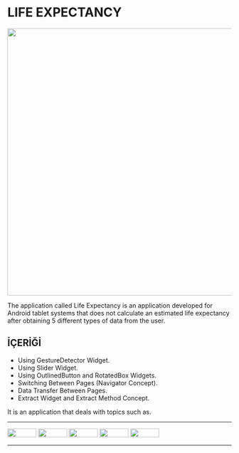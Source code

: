 # LIFE EXPECTANCY

<img src="https://user-images.githubusercontent.com/81561442/161435416-30a7fc93-3592-4951-8e4f-15446639f4c3.png" width='600'>

The application called Life Expectancy is an application developed for Android tablet systems that does not calculate an estimated life expectancy after obtaining 5 different types of data from the user. 

## İÇERİĞİ

- Using GestureDetector Widget.
- Using Slider Widget.
- Using OutlinedButton and RotatedBox Widgets.
- Switching Between Pages (Navigator Concept).
- Data Transfer Between Pages.
- Extract Widget and Extract Method Concept.

It is an application that deals with topics such as.

<!---       <img src="">     --->   

--------------------------------------

<img src="https://img.shields.io/badge/Flutter-02569B?style=for-the-badge&logo=flutter&logoColor=white" width='65' height=20> <img src="https://img.shields.io/badge/Dart-0175C2?style=for-the-badge&logo=dart&logoColor=white" width='65' height=20> <img src="https://img.shields.io/badge/Android-3DDC84?style=for-the-badge&logo=android&logoColor=white" width='65' height=20> <img src="https://img.shields.io/badge/LinkedIn-0077B5?style=for-the-badge&logo=linkedin&logoColor=white" width='65' height=20>  <img src="https://img.shields.io/badge/Gmail-D14836?style=for-the-badge&logo=gmail&logoColor=white" width='65' height=20>  

---------------------------------------
